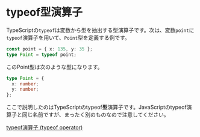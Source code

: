 # typeof型演算子

TypeScriptの`typeof`は変数から型を抽出する型演算子です。次は、変数`point`に`typeof`演算子を用いて、`Point`型を定義する例です。

```ts
const point = { x: 135, y: 35 };
type Point = typeof point;
```

このPoint型は次のような型になります。

```ts
type Point = {
  x: number;
  y: number;
};
```

ここで説明したのはTypeScriptのtypeof**型**演算子です。JavaScriptのtypeof演算子と同じ名前ですが、まったく別のものなので注意してください。

[typeof演算子 (typeof operator)](../values-types-variables/typeof-operator.md)
